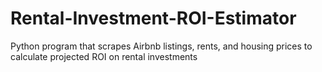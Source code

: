 # Rental-Investment-ROI-Estimator
Python program that scrapes Airbnb listings, rents, and housing prices to calculate projected ROI on rental investments
